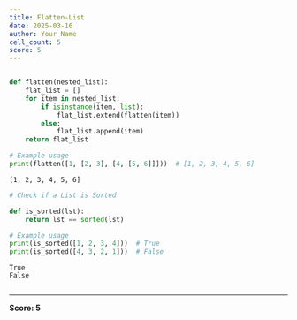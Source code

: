 ```yaml
---
title: Flatten-List
date: 2025-03-16
author: Your Name
cell_count: 5
score: 5
---
```


```python

```


```python
def flatten(nested_list):
    flat_list = []
    for item in nested_list:
        if isinstance(item, list):
            flat_list.extend(flatten(item))
        else:
            flat_list.append(item)
    return flat_list

# Example usage
print(flatten([1, [2, 3], [4, [5, 6]]]))  # [1, 2, 3, 4, 5, 6]

```

    [1, 2, 3, 4, 5, 6]



```python
# Check if a List is Sorted
```


```python
def is_sorted(lst):
    return lst == sorted(lst)

# Example usage
print(is_sorted([1, 2, 3, 4]))  # True
print(is_sorted([4, 3, 2, 1]))  # False

```

    True
    False



```python

```


---
**Score: 5**